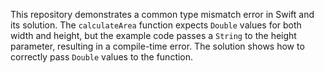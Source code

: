 This repository demonstrates a common type mismatch error in Swift and its solution. The `calculateArea` function expects `Double` values for both width and height, but the example code passes a `String` to the height parameter, resulting in a compile-time error. The solution shows how to correctly pass `Double` values to the function.